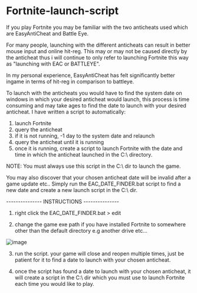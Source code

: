 # Fortnite-launch-script

If you play Fortnite you may be familiar with the two anticheats used which are EasyAntiCheat and Battle Eye.

For many people, launching with the different anticheats can result in better mouse input and online hit-reg. This may or may not be caused directly by the anticheat thus i will continue to only refer to launching Fortnite this way as "launching with EAC or BATTLEYE". 

In my personal experience, EasyAntiCheat has felt significantly better ingame in terms of hit-reg in comparison to battleye.

To launch with the anticheats you would have to find the system date on windows in which your desired anticheat would launch, this process is time consuming and may take ages to find the date to launch with your desired anticheat. I have written a script to automatically: 

1) launch Fortnite 
2) query the anticheat 
3) if it is not running, -1 day to the system date and relaunch
4) query the anticheat until it is running
5) once it is running, create a script to launch Fortnite with the date and time in which the anticheat launched in the C:\ directory.

NOTE: You must always use this script in the C:\ dir to launch the game.

You may also discover that your chosen anticheat date will be invalid after a game update etc.. Simply run the EAC_DATE_FINDER.bat script to find a new date and create a new launch script in the C:\ dir.


--------------- INSTRUCTIONS ---------------

1) right click the EAC_DATE_FINDER.bat > edit

2) change the game exe path if you have installed Fortnite to somewhere other than the default directory e.g another drive etc...

![image](https://user-images.githubusercontent.com/86924251/125170762-75ad9e80-e1a8-11eb-9f51-a26b2addf9ad.png)


3) run the script. your game will close and reopen multiple times, just be patient for it to find a date to launch with your chosen anticheat.

4) once the script has found a date to launch with your chosen anticheat, it will create a script in the C:\ dir which you must use to launch Fortnite each time you would like to play.
